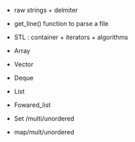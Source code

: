 
- raw strings + delmiter
- get_line() function to parse a file
- STL : container + iterators + algorithms 


- Array
- Vector
- Deque
- List
- Fowared_list
- Set /multi/unordered
- map/mult/unordered 